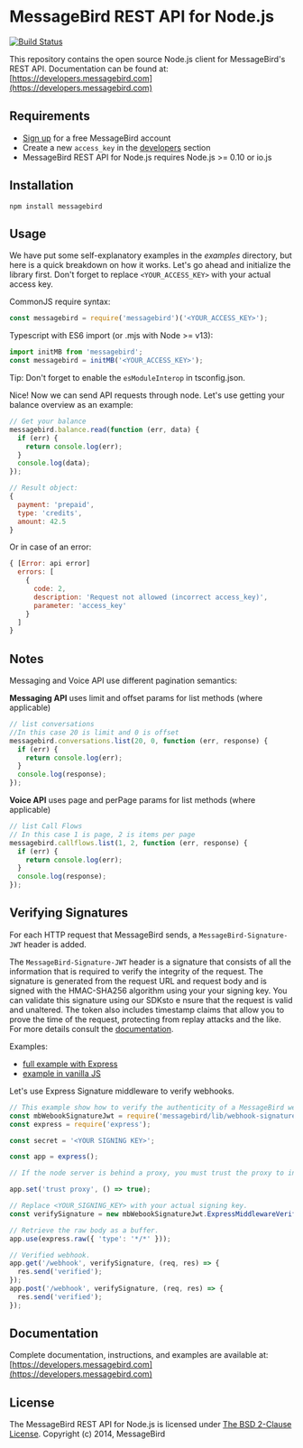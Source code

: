 MessageBird REST API for Node.js
================================

[![Build Status](https://travis-ci.org/messagebird/messagebird-nodejs.svg?branch=master)](https://travis-ci.org/messagebird/messagebird-nodejs)

This repository contains the open source Node.js client for MessageBird's REST API.
Documentation can be found at: [https://developers.messagebird.com](https://developers.messagebird.com)

Requirements
------------

- [Sign up](https://www.messagebird.com/en/signup) for a free MessageBird account
- Create a new `access_key` in the [developers](https://www.messagebird.com/app/en/settings/developers/access) section
- MessageBird REST API for Node.js requires Node.js >= 0.10 or io.js

Installation
------------

`npm install messagebird`

Usage
-----

We have put some self-explanatory examples in the *examples* directory, but here is a quick breakdown on how it works.
Let's go ahead and initialize the library first. Don't forget to replace `<YOUR_ACCESS_KEY>` with your actual access key.

CommonJS require syntax:

```javascript
const messagebird = require('messagebird')('<YOUR_ACCESS_KEY>');
```

Typescript with ES6 import (or .mjs with Node >= v13):

```typescript
import initMB from 'messagebird';
const messagebird = initMB('<YOUR_ACCESS_KEY>');
```

Tip: Don't forget to enable the `esModuleInterop` in tsconfig.json.

Nice! Now we can send API requests through node. Let's use getting your balance overview as an example:

```javascript
// Get your balance
messagebird.balance.read(function (err, data) {
  if (err) {
    return console.log(err);
  }
  console.log(data);
});

// Result object:
{
  payment: 'prepaid',
  type: 'credits',
  amount: 42.5
}
```

Or in case of an error:

```javascript
{ [Error: api error]
  errors: [
    {
      code: 2,
      description: 'Request not allowed (incorrect access_key)',
      parameter: 'access_key'
    }
  ]
}
```

Notes
-------------

Messaging and Voice API use different pagination semantics:
  
  **Messaging API** uses limit and offset params for list methods (where applicable)

  ````javascript
  // list conversations
  //In this case 20 is limit and 0 is offset
  messagebird.conversations.list(20, 0, function (err, response) {
    if (err) {
      return console.log(err);
    }
    console.log(response);
  });
  ````

  **Voice API** uses page and perPage params for list methods (where applicable)

  ````javascript
  // list Call Flows
  // In this case 1 is page, 2 is items per page
  messagebird.callflows.list(1, 2, function (err, response) {
    if (err) {
      return console.log(err);
    }
    console.log(response);
  });
  ````

Verifying Signatures
-------------

For each HTTP request that MessageBird sends, a `MessageBird-Signature-JWT` header is added.

The `MessageBird-Signature-JWT` header is a signature that consists of all the information that is required to verify the integrity of the request. The signature is generated from the request URL and request body and is signed with the HMAC-SHA256 algorithm using your your signing key. You can validate this signature using our SDKsto e nsure that the request is valid and unaltered. The token also includes timestamp claims that allow you to prove the time of the request, protecting from replay attacks and the like. 
For more details consult the [documentation](https://developers.messagebird.com/api/#verifying-http-requests). 

Examples:
- [full example with Express](./examples/webhook-signature-express-middleware.js)
- [example in vanilla JS](./examples/webhook-signature-http-node.js)


Let's use Express Signature middleware to verify webhooks.

```javascript
// This example show how to verify the authenticity of a MessageBird webhook.
const mbWebookSignatureJwt = require('messagebird/lib/webhook-signature-jwt');
const express = require('express');

const secret = '<YOUR SIGNING KEY>';

const app = express();

// If the node server is behind a proxy, you must trust the proxy to infer the correct protocol and hostname.

app.set('trust proxy', () => true);

// Replace <YOUR_SIGNING_KEY> with your actual signing key.
const verifySignature = new mbWebookSignatureJwt.ExpressMiddlewareVerify(secret);

// Retrieve the raw body as a buffer.
app.use(express.raw({ 'type': '*/*' }));

// Verified webhook.
app.get('/webhook', verifySignature, (req, res) => {
  res.send('verified');
});
app.post('/webhook', verifySignature, (req, res) => {
  res.send('verified');
});
```




Documentation
-------------

Complete documentation, instructions, and examples are available at:
[https://developers.messagebird.com](https://developers.messagebird.com)

License
-------

The MessageBird REST API for Node.js is licensed under [The BSD 2-Clause License](http://opensource.org/licenses/BSD-2-Clause). Copyright (c) 2014, MessageBird
